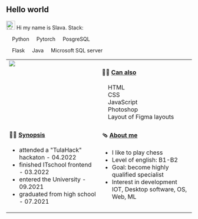## Hello world

<img src='https://qpluspicture.oss-cn-beijing.aliyuncs.com/6LjjQA/Hi.gif' alt='Hi' width="24"/> Hi my name is Slava. Stack:

<img src="https://cdn.jsdelivr.net/gh/devicons/devicon/icons/python/python-original.svg" width='12'> Python 
<img src="https://cdn.jsdelivr.net/gh/devicons/devicon/icons/pytorch/pytorch-original.svg" width='12'> Pytorch 
<img src="https://cdn.jsdelivr.net/gh/devicons/devicon/icons/postgresql/postgresql-original.svg" width='12'> PosgreSQL

<img src="https://cdn.jsdelivr.net/gh/devicons/devicon/icons/flask/flask-original.svg" width='12'> Flask 
<img src="https://cdn.jsdelivr.net/gh/devicons/devicon/icons/java/java-original.svg" width='12'> Java 
<img src="https://cdn.jsdelivr.net/gh/devicons/devicon/icons/microsoftsqlserver/microsoftsqlserver-plain.svg" width='12'/> Microsoft SQL server 


<table width="960px">
<tr>
<td valign="top" width="50%">

<img src='https://github-readme-stats.vercel.app/api/top-langs/?username=slavadragon1&layout=donut'>
  
</td>
<td valign="top" width="50%">

#### 🏋️‍♀️ <a href="" target="_blank">Can also</a>
  <div margin='12'>
    <img src="https://cdn.jsdelivr.net/gh/devicons/devicon/icons/html5/html5-original.svg" width='12'> HTML </br>
    <img src="https://cdn.jsdelivr.net/gh/devicons/devicon/icons/css3/css3-original.svg" width='12'> CSS </br>
    <img src="https://cdn.jsdelivr.net/gh/devicons/devicon/icons/javascript/javascript-original.svg" width='12'> JavaScript  </br>
    <img src="https://cdn.jsdelivr.net/gh/devicons/devicon/icons/photoshop/photoshop-plain.svg" width='12' /> Photoshop </br>
    <img src="https://cdn.jsdelivr.net/gh/devicons/devicon/icons/figma/figma-original.svg" width='12'/> Layout of Figma layouts
  </div>


</td>
</tr>
<tr>
<td valign="top" width="50%">

#### 🤾‍♂️ <a href="" target="">Synopsis</a>

<!-- blog starts -->
*  attended a "TulaHack" hackaton - 04.2022
*  finished ITschool frontend - 03.2022
*  entered the University - 09.2021
*  graduated from high school - 07.2021
<!-- blog ends -->

</td>
<td valign="top" width="50%">

#### 🩴 <a href="" target="">About me</a>

<!-- weekly starts -->

* I like to play chess
* Level of english: B1-B2
* Goal: become highly qualified specialist
* Interest in development IOT, Desktop software, OS, Web, ML

<!-- weekly ends -->

</td>
</tr>

</table>
